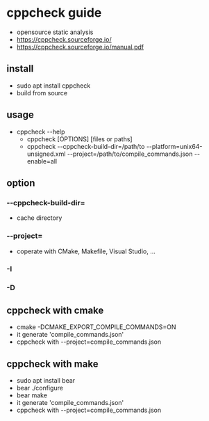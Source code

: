 # cppcheck guide
* opensource static analysis
* https://cppcheck.sourceforge.io/
* https://cppcheck.sourceforge.io/manual.pdf

## install
* sudo apt install cppcheck
* build from source

## usage
* cppcheck --help
    + cppcheck [OPTIONS] [files or paths]
    + cppcheck --cppcheck-build-dir=/path/to --platform=unix64-unsigned.xml --project=/path/to/compile_commands.json --enable=all

## option
### --cppcheck-build-dir=<dir>
* cache directory

### --project=<file>
* coperate with CMake, Makefile, Visual Studio, ...

### -I
### -D

## cppcheck with cmake
* cmake -DCMAKE_EXPORT_COMPILE_COMMANDS=ON
* it generate 'compile_commands.json'
* cppcheck with --project=compile_commands.json

## cppcheck with make
* sudo apt install bear
* bear ./configure
* bear make
* it generate 'compile_commands.json'
* cppcheck with --project=compile_commands.json